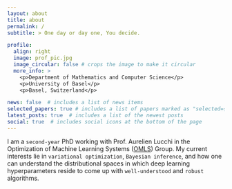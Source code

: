 ```yaml
---
layout: about
title: about
permalink: /
subtitle: > One day or day one, You decide.

profile:
  align: right
  image: prof_pic.jpg
  image_circular: false # crops the image to make it circular
  more_info: >
    <p>Department of Mathematics and Computer Science</p>
    <p>University of Basel</p>
    <p>Basel, Switzerland</p>

news: false  # includes a list of news items
selected_papers: true # includes a list of papers marked as "selected={true}"
latest_posts: true  # includes a list of the newest posts
social: true  # includes social icons at the bottom of the page
---
```


I am a `second-year` PhD working with Prof. Aurelien Lucchi in the Optimization of Machine Learning Systems ([OMLS](https://omls.dmi.unibas.ch/en/)) Group. My current interests lie in `variational optimization`, `Bayesian inference`, and how one can understand the distributional spaces in which deep learning hyperparameters reside to come up with `well-understood` and `robust` algorithms.
